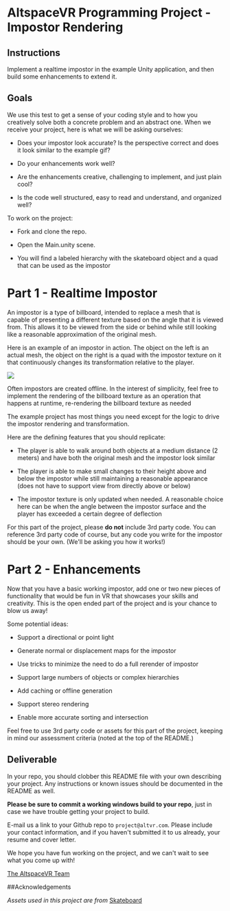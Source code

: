 # AltspaceVR Programming Project - Impostor Rendering

## Instructions

Implement a realtime impostor in the example Unity application, and then build some enhancements to extend it.

## Goals

We use this test to get a sense of your coding style and to how you creatively solve both a concrete problem and an abstract one. When we receive your project, here is what we will be asking ourselves:

- Does your impostor look accurate? Is the perspective correct and does it look similar to the example gif?

- Do your enhancements work well?

- Are the enhancements creative, challenging to implement, and just plain cool?

- Is the code well structured, easy to read and understand, and organized well?

To work on the project:

- Fork and clone the repo.

- Open the Main.unity scene. 

- You will find a labeled hierarchy with the skateboard object and a quad that can be used as the impostor

# Part 1 - Realtime Impostor

An impostor is a type of billboard, intended to replace a mesh that is capable of presenting a different texture based on the angle that it is viewed from. This allows it to be viewed from the side or behind while still looking like a reasonable approximation of the original mesh. 

Here is an example of an impostor in action. The object on the left is an actual mesh, the object on the right is a quad with the impostor texture on it that continuously changes its transformation relative to the player.

![](images/impostor-spin.gif)


Often impostors are created offline. In the interest of simplicity, feel free to implement the rendering of the billboard texture as an operation that happens at runtime, re-rendering the billboard texture as needed

The example project has most things you need except for the logic to drive the impostor rendering and transformation.

Here are the defining features that you should replicate:

- The player is able to walk around both objects at a medium distance (2 meters) and have both the original mesh and the impostor look similar

- The player is able to make small changes to their height above and below the impostor while still maintaining a reasonable appearance (does not have to support view from directly above or below)

- The impostor texture is only updated when needed. A reasonable choice here can be when the angle between the impostor surface and the player has exceeded a certain degree of deflection

For this part of the project, please **do not** include 3rd party code. You can reference 3rd party code of course, but any code you write for the impostor should be your own. (We'll be asking you how it works!)

# Part 2 - Enhancements

Now that you have a basic working impostor, add one or two new pieces of functionality that would be fun in VR that showcases your skills and creativity. This is the open ended part of the project and is your chance to blow us away! 

Some potential ideas:

- Support a directional or point light

- Generate normal or displacement maps for the impostor

- Use tricks to minimize the need to do a full rerender of impostor 

- Support large numbers of objects or complex hierarchies

- Add caching or offline generation

- Support stereo rendering

- Enable more accurate sorting and intersection

Feel free to use 3rd party code or assets for this part of the project, keeping in mind our assessment criteria (noted at the top of the README.)

## Deliverable

In your repo, you should clobber this README file with your own describing your project. Any instructions or known issues should be documented in the README as well.

**Please be sure to commit a working windows build to your repo**, just in case we have trouble getting your project to build.

E-mail us a link to your Github repo to `project@altvr.com`. Please include your contact information, and if you haven't submitted it to us already, your resume and cover letter. 

We hope you have fun working on the project, and we can't wait to see what you come up with!
    
[The AltspaceVR Team](http://altvr.com/team/)
    
##Acknowledgements

*Assets used in this project are from* [Skateboard](https://www.assetstore.unity3d.com/en/#!/content/7030)


